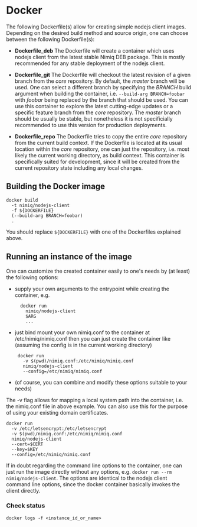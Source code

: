 # Docker

The following Dockerfile(s) allow for creating simple nodejs client images. Depending on the desired build method and source origin, one can choose between the following Dockerfile(s):

* **Dockerfile_deb**
The Dockerfile will create a container which uses nodejs client from the latest stable Nimiq DEB package. 
This is mostly recommended for any stable deployment of the nodejs client.

* **Dockerfile_git**
The Dockerfile will checkout the latest revision of a given branch from the *core* repository. By default, the *master* branch will be used. One can select a different branch by specifying the *BRANCH* build argument when building the container, i.e. ```--build-arg BRANCH=foobar``` with *foobar* being replaced by the branch that should be used.
You can use this container to explore the latest cutting-edge updates or a specific feature branch from the *core* repository. The *master* branch should be usually be stable, but nonetheless it is not specificially recommended to use this version for production deployments.

* **Dockerfile_repo**
The Dockerfile tries to copy the entire *core* repository from the current build context. If the Dockerfile is located at its usual location within the *core* repository, one can just the repository, i.e. most likely the current working directory, as build context.
This container is specifically suited for development, since it will be created from the current repository state including any local changes.

## Building the Docker image
```
docker build
  -t nimiq/nodejs-client
  -f ${DOCKERFILE}
  (--build-arg BRANCH=foobar)
  .
```

You should replace ```${DOCKERFILE}``` with one of the Dockerfiles explained above.

## Running an instance of the image

One can customize the created container easily to one's needs by (at least) the following options:
 - supply your own arguments to the entrypoint while creating the container, e.g.
    ```
      docker run
        nimiq/nodejs-client
        $ARG
        ...
    ```
 - just bind mount your own nimiq.conf to the container at /etc/nimiq/nimiq.conf
   then you can just create the container like (assuming the config is in the
   current working directory)
    ```
     docker run
       -v $(pwd)/nimiq.conf:/etc/nimiq/nimiq.conf
       nimiq/nodejs-client
       --config=/etc/nimiq/nimiq.conf
    ```
 - (of course, you can combine and modify these options suitable to your needs)

The -v flag allows for mapping a local system path into the container, i.e.
the nimiq.conf file in above example. You can also use this for the purpose
of using your existing domain certificates.

```
docker run
  -v /etc/letsencrypt:/etc/letsencrypt
  -v $(pwd)/nimiq.conf:/etc/nimiq/nimiq.conf
  nimiq/nodejs-client
  --cert=$CERT
  --key=$KEY
  --config=/etc/nimiq/nimiq.conf
```

If in doubt regarding the command line options to the container, one can just
run the image directly without any options, e.g.
 ```docker run --rm nimiq/nodejs-client```.
The options are identical to the nodejs client command line options, since
the docker container basically invokes the client directly.

### Check status
`docker logs -f <instance_id_or_name>`

